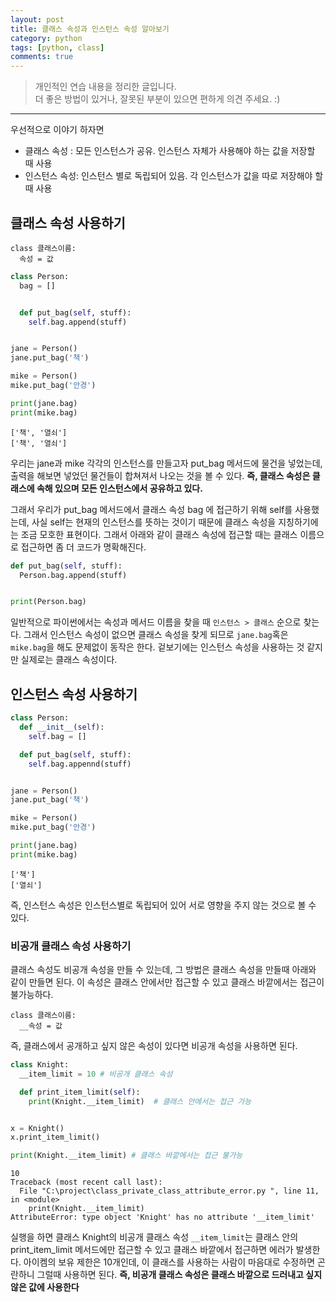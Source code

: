 ```yaml
---
layout: post
title: 클래스 속성과 인스턴스 속성 알아보기
category: python
tags: [python, class]
comments: true
---
```


> 개인적인 연습 내용을 정리한 글입니다.      
> 더 좋은 방법이 있거나, 잘못된 부분이 있으면 편하게 의견 주세요. :)

<hr>

우선적으로 이야기 하자면
- 클래스 속성 : 모든 인스턴스가 공유. 인스턴스 자체가 사용해야 하는 값을 저장할 때 사용
- 인스턴스 속성: 인스턴스 별로 독립되어 있음. 각 인스턴스가 값을 따로 저장해야 할 때 사용

## 클래스 속성 사용하기

```
class 클래스이름:
  속성 = 값
```

```python
class Person:
  bag = []


  def put_bag(self, stuff):
    self.bag.append(stuff)


jane = Person()
jane.put_bag('책')

mike = Person()
mike.put_bag('안경')

print(jane.bag)
print(mike.bag)
```

```
['책', '열쇠']
['책', '열쇠']
```

우리는 jane과 mike 각각의 인스턴스를 만들고자 put_bag 메서드에 물건을 넣었는데, 출력을 해보면 넣었던 물건들이 합쳐져서 나오는 것을 볼 수 있다. **즉, 클래스 속성은 클래스에 속해 있으며 모든 인스턴스에서 공유하고 있다.**

그래서 우리가 put_bag 메서드에서 클래스 속성 bag 에 접근하기 위해 self를 사용했는데, 사실 self는 현재의 인스턴스를 뜻하는 것이기 때문에 클래스 속성을 지칭하기에는 조금 모호한 표현이다. 그래서 아래와 같이 클래스 속성에 접근할 때는 클래스 이름으로 접근하면 좀 더 코드가 명확해진다.

```python
def put_bag(self, stuff):
  Person.bag.append(stuff)


print(Person.bag)
```

일반적으로 파이썬에서는 속성과 메서드 이름을 찾을 때 `인스턴스 > 클래스` 순으로 찾는다. 그래서 인스턴스 속성이 없으면 클래스 속성을 찾게 되므로 `jane.bag`혹은 `mike.bag`을 해도 문제없이 동작은 한다. 겉보기에는 인스턴스 속성을 사용하는 것 같지만 실제로는 클래스 속성이다.



## 인스턴스 속성 사용하기

```python
class Person:
  def __init__(self):
    self.bag = []

  def put_bag(self, stuff):
    self.bag.appennd(stuff)


jane = Person()
jane.put_bag('책')

mike = Person()
mike.put_bag('안경')

print(jane.bag)
print(mike.bag)
```

```
['책']
['열쇠']
```

즉, 인스턴스 속성은 인스턴스별로 독립되어 있어 서로 영향을 주지 않는 것으로 볼 수 있다.



### 비공개 클래스 속성 사용하기

클래스 속성도 비공개 속성을 만들 수 있는데, 그 방법은 클래스 속성을 만들때 아래와 같이 만들면 된다. 이 속성은 클래스 안에서만 접근할 수 있고 클래스 바깥에서는 접근이 불가능하다.

```
class 클래스이름:  
  __속성 = 값
```

즉, 클래스에서 공개하고 싶지 않은 속성이 있다면 비공개 속성을 사용하면 된다.

```python
class Knight:
  __item_limit = 10 # 비공개 클래스 속성

  def print_item_limit(self):
    print(Knight.__item_limit)  # 클래스 안에서는 접근 가능


x = Knight()
x.print_item_limit()

print(Knight.__item_limit) # 클래스 바깥에서는 접근 불가능
```

```
10
Traceback (most recent call last):
  File "C:\project\class_private_class_attribute_error.py ", line 11, in <module>
    print(Knight.__item_limit)
AttributeError: type object 'Knight' has no attribute '__item_limit'
```

실행을 하면 클래스 Knight의 비공개 클래스 속성 `__item_limit`는 클래스 안의 print_item_limit 메서드에만 접근할 수 있고 클래스 바깥에서 접근하면 에러가 발생한다. 아이켐의 보유 제한은 10개인데, 이 클래스를 사용하는 사람이 마음대로 수정하면 곤란하니 그럴때 사용하면 된다. **즉, 비공개 클래스 속성은 클래스 바깥으로 드러내고 싶지 않은 값에 사용한다**
